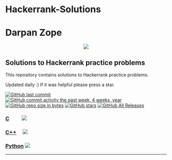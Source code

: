 # Hackerrank-Solutions

# Darpan Zope

<p align="center"><a href="https://www.hackerrank.com/darpanzope"><img src="https://i0.wp.com/gradsingames.com/wp-content/uploads/2016/05/856771_668224053197841_1943699009_o.png" ></a></p>


## Solutions to Hackerrank practice problems
This repository contains solutions to Hackerrank practice problems.

Updated daily :) If it was helpful please press a star.

[![GitHub last commit](https://img.shields.io/github/last-commit/darpanzope/Hackerrank-Solutions.svg)](https://github.com/darpanzope/Hackerrank-Solutions) 
[![GitHub commit activity the past week, 4 weeks, year](https://img.shields.io/github/commit-activity/y/darpanzope/Hackerrank-Solutions.svg)](https://github.com/darpanzope/Hackerrank-Solutions)
[![GitHub repo size in bytes](https://img.shields.io/github/repo-size/darpanzope/Hackerrank-Solutions.svg)](https://github.com/darpanzope/Hackerrank-Solutions) 
[![GitHub stars](https://img.shields.io/github/stars/darpanzope/Hackerrank-Solutions.svg)](https://github.com/darpanzope/Hackerrank-Solutions)
[![GitHub All Releases](https://img.shields.io/github/downloads/darpanzope/Hackerrank-Solutions/total.svg)](https://github.com/darpanzope/Hackerrank-Solutions)

### [C](https://github.com/darpanzope/Hackerrank-Solutions/tree/master/c) &nbsp;&nbsp;&nbsp;&nbsp;&nbsp;&nbsp;&nbsp;&nbsp; <img src="https://img.icons8.com/color/24/000000/c-programming.png">
### [C++](https://github.com/darpanzope/Hackerrank-Solutions/tree/master/cpp) &nbsp;&nbsp;&nbsp; <img src="https://img.icons8.com/color/24/000000/c-plus-plus-logo.png">
### [Python](https://github.com/darpanzope/Hackerrank-Solutions/tree/master/Python) <img src="https://img.icons8.com/color/24/000000/python.png">


<hr>
